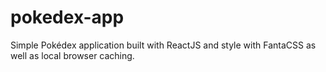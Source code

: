 # pokedex-app
 Simple Pokédex application built with ReactJS and style with FantaCSS as well as local browser caching.

